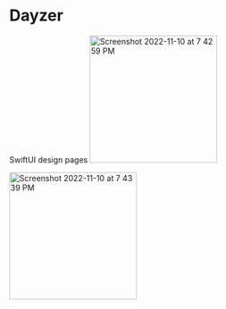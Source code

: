 # Dayzer
SwiftUI design pages
<img width="228" alt="Screenshot 2022-11-10 at 7 42 59 PM" src="https://user-images.githubusercontent.com/34705432/201110843-ae8c2740-214c-4fab-8a1a-f6a80ceee123.png">

<img width="228" alt="Screenshot 2022-11-10 at 7 43 39 PM" src="https://user-images.githubusercontent.com/34705432/201110994-35284561-6d16-47d7-ada1-0c6b9fac5d0a.png">
